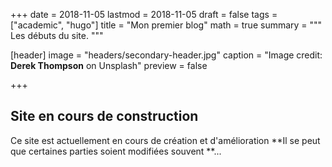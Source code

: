 +++
date = 2018-11-05
lastmod = 2018-11-05
draft = false
tags = ["academic", "hugo"]
title = "Mon premier blog"
math = true
summary = """
Les débuts du site. 
"""

[header]
image = "headers/secondary-header.jpg"
caption = "Image credit: **Derek Thompson** on Unsplash"
preview = false

+++


## Site en cours de construction

Ce site est actuellement en cours de création et d'amélioration **Il se peut que certaines parties soient modifiées souvent **...
